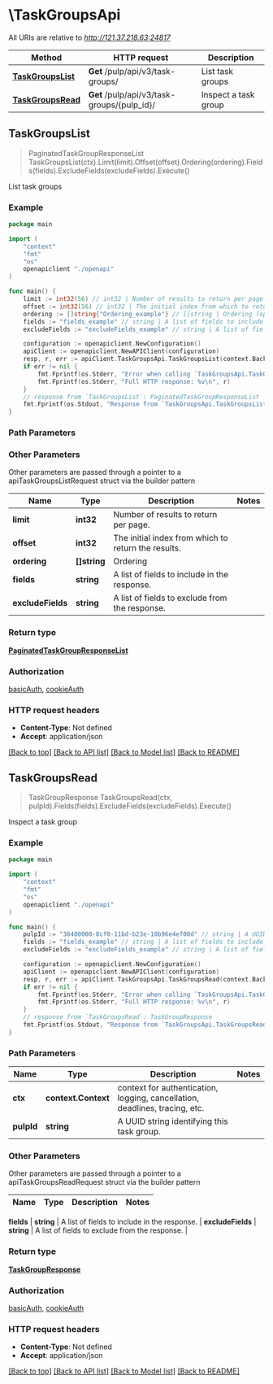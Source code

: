 # \TaskGroupsApi

All URIs are relative to *http://121.37.218.63:24817*

Method | HTTP request | Description
------------- | ------------- | -------------
[**TaskGroupsList**](TaskGroupsApi.md#TaskGroupsList) | **Get** /pulp/api/v3/task-groups/ | List task groups
[**TaskGroupsRead**](TaskGroupsApi.md#TaskGroupsRead) | **Get** /pulp/api/v3/task-groups/{pulp_id}/ | Inspect a task group



## TaskGroupsList

> PaginatedTaskGroupResponseList TaskGroupsList(ctx).Limit(limit).Offset(offset).Ordering(ordering).Fields(fields).ExcludeFields(excludeFields).Execute()

List task groups



### Example

```go
package main

import (
    "context"
    "fmt"
    "os"
    openapiclient "./openapi"
)

func main() {
    limit := int32(56) // int32 | Number of results to return per page. (optional)
    offset := int32(56) // int32 | The initial index from which to return the results. (optional)
    ordering := []string{"Ordering_example"} // []string | Ordering (optional)
    fields := "fields_example" // string | A list of fields to include in the response. (optional)
    excludeFields := "excludeFields_example" // string | A list of fields to exclude from the response. (optional)

    configuration := openapiclient.NewConfiguration()
    apiClient := openapiclient.NewAPIClient(configuration)
    resp, r, err := apiClient.TaskGroupsApi.TaskGroupsList(context.Background()).Limit(limit).Offset(offset).Ordering(ordering).Fields(fields).ExcludeFields(excludeFields).Execute()
    if err != nil {
        fmt.Fprintf(os.Stderr, "Error when calling `TaskGroupsApi.TaskGroupsList``: %v\n", err)
        fmt.Fprintf(os.Stderr, "Full HTTP response: %v\n", r)
    }
    // response from `TaskGroupsList`: PaginatedTaskGroupResponseList
    fmt.Fprintf(os.Stdout, "Response from `TaskGroupsApi.TaskGroupsList`: %v\n", resp)
}
```

### Path Parameters



### Other Parameters

Other parameters are passed through a pointer to a apiTaskGroupsListRequest struct via the builder pattern


Name | Type | Description  | Notes
------------- | ------------- | ------------- | -------------
 **limit** | **int32** | Number of results to return per page. | 
 **offset** | **int32** | The initial index from which to return the results. | 
 **ordering** | **[]string** | Ordering | 
 **fields** | **string** | A list of fields to include in the response. | 
 **excludeFields** | **string** | A list of fields to exclude from the response. | 

### Return type

[**PaginatedTaskGroupResponseList**](PaginatedTaskGroupResponseList.md)

### Authorization

[basicAuth](../README.md#basicAuth), [cookieAuth](../README.md#cookieAuth)

### HTTP request headers

- **Content-Type**: Not defined
- **Accept**: application/json

[[Back to top]](#) [[Back to API list]](../README.md#documentation-for-api-endpoints)
[[Back to Model list]](../README.md#documentation-for-models)
[[Back to README]](../README.md)


## TaskGroupsRead

> TaskGroupResponse TaskGroupsRead(ctx, pulpId).Fields(fields).ExcludeFields(excludeFields).Execute()

Inspect a task group



### Example

```go
package main

import (
    "context"
    "fmt"
    "os"
    openapiclient "./openapi"
)

func main() {
    pulpId := "38400000-8cf0-11bd-b23e-10b96e4ef00d" // string | A UUID string identifying this task group.
    fields := "fields_example" // string | A list of fields to include in the response. (optional)
    excludeFields := "excludeFields_example" // string | A list of fields to exclude from the response. (optional)

    configuration := openapiclient.NewConfiguration()
    apiClient := openapiclient.NewAPIClient(configuration)
    resp, r, err := apiClient.TaskGroupsApi.TaskGroupsRead(context.Background(), pulpId).Fields(fields).ExcludeFields(excludeFields).Execute()
    if err != nil {
        fmt.Fprintf(os.Stderr, "Error when calling `TaskGroupsApi.TaskGroupsRead``: %v\n", err)
        fmt.Fprintf(os.Stderr, "Full HTTP response: %v\n", r)
    }
    // response from `TaskGroupsRead`: TaskGroupResponse
    fmt.Fprintf(os.Stdout, "Response from `TaskGroupsApi.TaskGroupsRead`: %v\n", resp)
}
```

### Path Parameters


Name | Type | Description  | Notes
------------- | ------------- | ------------- | -------------
**ctx** | **context.Context** | context for authentication, logging, cancellation, deadlines, tracing, etc.
**pulpId** | **string** | A UUID string identifying this task group. | 

### Other Parameters

Other parameters are passed through a pointer to a apiTaskGroupsReadRequest struct via the builder pattern


Name | Type | Description  | Notes
------------- | ------------- | ------------- | -------------

 **fields** | **string** | A list of fields to include in the response. | 
 **excludeFields** | **string** | A list of fields to exclude from the response. | 

### Return type

[**TaskGroupResponse**](TaskGroupResponse.md)

### Authorization

[basicAuth](../README.md#basicAuth), [cookieAuth](../README.md#cookieAuth)

### HTTP request headers

- **Content-Type**: Not defined
- **Accept**: application/json

[[Back to top]](#) [[Back to API list]](../README.md#documentation-for-api-endpoints)
[[Back to Model list]](../README.md#documentation-for-models)
[[Back to README]](../README.md)

